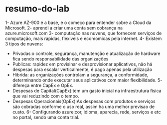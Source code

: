 # resumo-do-lab
1- Azure AZ-900 é a base, é o começo para entender sobre a Cloud da Microsoft.
2- aprendi a criar uma conta sem cobrança na azure.microsoft.com
3- computação nas nuvens, que fornecem serviços de computação, mais rapidas, flexiveis e ecomomicas pela internet.
4- Existem 3 tipos de nuvens:
 * Privadas:o controle, segurança, manutenção e atualização de hardware fica sendo responsabilidade das organizações
 * Publicas: rapidez em provisinar e desprovisionar aplicativos, não há despesas para escalar verticalmente, é pago apenas pela utilização
 * Hibrida: as organizações controlam a segurança, a conformidade, determinando onde executar seus aplicativos com maior flexibilidade.
 5- difereça entre CapEx e OpEx.
  * Despesas de Capital(CapEx):tem um gasto inicial na infraestrutura fisica que vai reduzindo com o tempo.
  * Despesas Operacionais(OpEx):As despesas com produtos e serviços são cobradas conforme o uso real, assim ha uma melhor previsao de custo.
 6- Configurando azure:cor, idioma, aparecia, rede, serviços e etc no portal, sendo uma conta trial.
